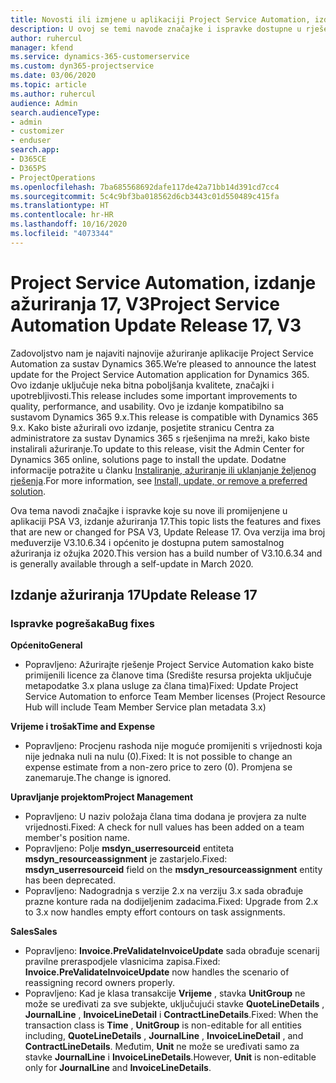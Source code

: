 ```yaml
---
title: Novosti ili izmjene u aplikaciji Project Service Automation, izdanje ažuriranja 17, V3
description: U ovoj se temi navode značajke i ispravke dostupne u rješenju Project Service Automation, izdanje ažuriranja 17, V3.
author: ruhercul
manager: kfend
ms.service: dynamics-365-customerservice
ms.custom: dyn365-projectservice
ms.date: 03/06/2020
ms.topic: article
ms.author: ruhercul
audience: Admin
search.audienceType:
- admin
- customizer
- enduser
search.app:
- D365CE
- D365PS
- ProjectOperations
ms.openlocfilehash: 7ba685568692dafe117de42a71bb14d391cd7cc4
ms.sourcegitcommit: 5c4c9bf3ba018562d6cb3443c01d550489c415fa
ms.translationtype: HT
ms.contentlocale: hr-HR
ms.lasthandoff: 10/16/2020
ms.locfileid: "4073344"
---
```

# <a name="project-service-automation-update-release-17-v3"></a><span data-ttu-id="f80bd-103">Project Service Automation, izdanje ažuriranja 17, V3</span><span class="sxs-lookup"><span data-stu-id="f80bd-103">Project Service Automation Update Release 17, V3</span></span>

<span data-ttu-id="f80bd-104">Zadovoljstvo nam je najaviti najnovije ažuriranje aplikacije Project Service Automation za sustav Dynamics 365.</span><span class="sxs-lookup"><span data-stu-id="f80bd-104">We’re pleased to announce the latest update for the Project Service Automation application for Dynamics 365.</span></span> <span data-ttu-id="f80bd-105">Ovo izdanje uključuje neka bitna poboljšanja kvalitete, značajki i upotrebljivosti.</span><span class="sxs-lookup"><span data-stu-id="f80bd-105">This release includes some important improvements to quality, performance, and usability.</span></span>  <span data-ttu-id="f80bd-106">Ovo je izdanje kompatibilno sa sustavom Dynamics 365 9.x.</span><span class="sxs-lookup"><span data-stu-id="f80bd-106">This release is compatible with Dynamics 365 9.x.</span></span> <span data-ttu-id="f80bd-107">Kako biste ažurirali ovo izdanje, posjetite stranicu Centra za administratore za sustav Dynamics 365 s rješenjima na mreži, kako biste instalirali ažuriranje.</span><span class="sxs-lookup"><span data-stu-id="f80bd-107">To update to this release, visit the Admin Center for Dynamics 365 online, solutions page to install the update.</span></span> <span data-ttu-id="f80bd-108">Dodatne informacije potražite u članku [Instaliranje, ažuriranje ili uklanjanje željenog rješenja](https://docs.microsoft.com/power-platform/admin/install-remove-preferred-solution).</span><span class="sxs-lookup"><span data-stu-id="f80bd-108">For more information, see [Install, update, or remove a preferred solution](https://docs.microsoft.com/power-platform/admin/install-remove-preferred-solution).</span></span>

<span data-ttu-id="f80bd-109">Ova tema navodi značajke i ispravke koje su nove ili promijenjene u aplikaciji PSA V3, izdanje ažuriranja 17.</span><span class="sxs-lookup"><span data-stu-id="f80bd-109">This topic lists the features and fixes that are new or changed for PSA V3, Update Release 17.</span></span> <span data-ttu-id="f80bd-110">Ova verzija ima broj međuverzije V3.10.6.34 i općenito je dostupna putem samostalnog ažuriranja iz ožujka 2020.</span><span class="sxs-lookup"><span data-stu-id="f80bd-110">This version has a build number of V3.10.6.34 and is generally available through a self-update in March 2020.</span></span>


## <a name="update-release-17"></a><span data-ttu-id="f80bd-111">Izdanje ažuriranja 17</span><span class="sxs-lookup"><span data-stu-id="f80bd-111">Update Release 17</span></span>

### <a name="bug-fixes"></a><span data-ttu-id="f80bd-112">Ispravke pogrešaka</span><span class="sxs-lookup"><span data-stu-id="f80bd-112">Bug fixes</span></span>

<span data-ttu-id="f80bd-113">**Općenito**</span><span class="sxs-lookup"><span data-stu-id="f80bd-113">**General**</span></span>

- <span data-ttu-id="f80bd-114">Popravljeno: Ažurirajte rješenje Project Service Automation kako biste primijenili licence za članove tima (Središte resursa projekta uključuje metapodatke 3.x plana usluge za člana tima)</span><span class="sxs-lookup"><span data-stu-id="f80bd-114">Fixed: Update Project Service Automation to enforce Team Member licenses (Project Resource Hub will include Team Member Service plan metadata 3.x)</span></span>
 
<span data-ttu-id="f80bd-115">**Vrijeme i trošak**</span><span class="sxs-lookup"><span data-stu-id="f80bd-115">**Time and Expense**</span></span>

- <span data-ttu-id="f80bd-116">Popravljeno: Procjenu rashoda nije moguće promijeniti s vrijednosti koja nije jednaka nuli na nulu (0).</span><span class="sxs-lookup"><span data-stu-id="f80bd-116">Fixed: It is not possible to change an expense estimate from a non-zero price to zero (0).</span></span> <span data-ttu-id="f80bd-117">Promjena se zanemaruje.</span><span class="sxs-lookup"><span data-stu-id="f80bd-117">The change is ignored.</span></span>

<span data-ttu-id="f80bd-118">**Upravljanje projektom**</span><span class="sxs-lookup"><span data-stu-id="f80bd-118">**Project Management**</span></span>

- <span data-ttu-id="f80bd-119">Popravljeno: U naziv položaja člana tima dodana je provjera za nulte vrijednosti.</span><span class="sxs-lookup"><span data-stu-id="f80bd-119">Fixed: A check for null values has been added on a team member's position name.</span></span>
- <span data-ttu-id="f80bd-120">Popravljeno: Polje **msdyn_userresourceid** entiteta **msdyn_resourceassignment** je zastarjelo.</span><span class="sxs-lookup"><span data-stu-id="f80bd-120">Fixed: **msdyn_userresourceid** field on the **msdyn_resourceassignment** entity has been deprecated.</span></span>
- <span data-ttu-id="f80bd-121">Popravljeno: Nadogradnja s verzije 2.x na verziju 3.x sada obrađuje prazne konture rada na dodijeljenim zadacima.</span><span class="sxs-lookup"><span data-stu-id="f80bd-121">Fixed: Upgrade from 2.x to 3.x now handles empty effort contours on task assignments.</span></span>

<span data-ttu-id="f80bd-122">**Sales**</span><span class="sxs-lookup"><span data-stu-id="f80bd-122">**Sales**</span></span>

- <span data-ttu-id="f80bd-123">Popravljeno: **Invoice.PreValidateInvoiceUpdate** sada obrađuje scenarij pravilne preraspodjele vlasnicima zapisa.</span><span class="sxs-lookup"><span data-stu-id="f80bd-123">Fixed: **Invoice.PreValidateInvoiceUpdate** now handles the scenario of reassigning record owners properly.</span></span>
- <span data-ttu-id="f80bd-124">Popravljeno: Kad je klasa transakcije **Vrijeme** , stavka **UnitGroup** ne može se uređivati za sve subjekte, uključujući stavke **QuoteLineDetails** , **JournalLine** , **InvoiceLineDetail** i **ContractLineDetails**.</span><span class="sxs-lookup"><span data-stu-id="f80bd-124">Fixed: When the transaction class is **Time** , **UnitGroup** is non-editable for all entities including, **QuoteLineDetails** , **JournalLine** , **InvoiceLineDetail** , and **ContractLineDetails**.</span></span> <span data-ttu-id="f80bd-125">Međutim, **Unit** ne može se uređivati samo za stavke **JournalLine** i **InvoiceLineDetails**.</span><span class="sxs-lookup"><span data-stu-id="f80bd-125">However, **Unit** is non-editable only for **JournalLine** and **InvoiceLineDetails**.</span></span>


